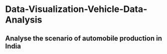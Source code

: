 # Data-Visualization-Vehicle-Data-Analysis

## Analyse the scenario of automobile production in India
